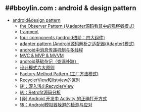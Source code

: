 ##bboylin.com : android & design pattern
---
* [android&design pattern](https://github.com/bboylin/bboylin.github.io/tree/master/android&designPattern)
	* [the Observer Pattern (从adapter源码看其中的观察者模式)](https://github.com/bboylin/bboylin.github.io/tree/master/android&designPattern/20160630)
    * [fragment](https://github.com/bboylin/bboylin.github.io/tree/master/android&designPattern/20160702)
    * [four components (android进阶：四大组件)](https://github.com/bboylin/bboylin.github.io/tree/master/android&designPattern/20160704)
	* [adapter pattern (Android源码解析之适配器(Adapter)模式)](https://github.com/bboylin/bboylin.github.io/tree/master/android&designPattern/20160705)
    * [android中消息传递机制与多线程](https://github.com/bboylin/bboylin.github.io/tree/master/android&designPattern/20160706)
    * [MVC & MVP & MVVM](https://github.com/bboylin/bboylin.github.io/tree/master/android&designPattern/20160707)
    * [android基础杂记（查漏补缺）](https://github.com/bboylin/bboylin.github.io/tree/master/android&designPattern/20160708)
    * [设计模式六大原则](https://github.com/bboylin/bboylin.github.io/tree/master/android&designPattern/20160708/designPrinciple.md)
    * [Factory Method Pattern (工厂方法模式)](https://github.com/bboylin/bboylin.github.io/blob/master/android%26designPattern/FactoryMethodPattern.md)
    * [RecyclerView和listview的区别](https://github.com/bboylin/bboylin.github.io/tree/master/android&designPattern/20160713/readme.md)
    * [转：深入浅出RecyclerView](http://kymjs.com/code/2016/07/10/01)
    * [转：Retrofit源码分析](http://www.jianshu.com/p/c1a3a881a144)
    * [[译] Android 开发中 Activity 的正确打开方式](https://zhuanlan.zhihu.com/p/22153655)
    * [转：Android模拟器躲避的检测与应对](https://github.com/MindMac/HideAndroidEmulator/blob/master/XCON/Guess%20Where%20I%20am-Android%E6%A8%A1%E6%8B%9F%E5%99%A8%E8%BA%B2%E9%81%BF%E7%9A%84%E6%A3%80%E6%B5%8B%E4%B8%8E%E5%BA%94%E5%AF%B9.pdf)



